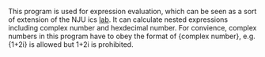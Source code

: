 This program is used for expression evaluation, which can be seen as a sort of extension of the NJU ics [lab](https://nju-projectn.github.io/ics-pa-gitbook/ics2021/index.html).
It can calculate nested expressions including complex number and hexdecimal number.
For convience, complex numbers in this program have to obey the format of {complex number}, e.g. {1+2i} is allowed but 1+2i is prohibited.
